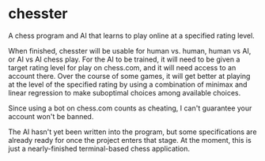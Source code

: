 # chesster
A chess program and AI that learns to play online at a specified rating level.

When finished, chesster will be usable for human vs. human, human vs AI, or AI vs AI chess play. For the AI to be trained, it will need to be given a target rating level for play on chess.com, and it will need access to an account there. Over the course of some games, it will get better at playing at the level of the specified rating by using a combination of minimax and linear regression to make suboptimal choices among available choices.

Since using a bot on chess.com counts as cheating, I can't guarantee your account won't be banned. 

The AI hasn't yet been written into the program, but some specifications are already ready for once the project enters that stage. At the moment, this is just a nearly-finished terminal-based chess application.
